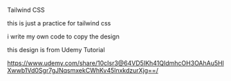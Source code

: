Tailwind CSS

this is just a practice for tailwind css

i write my own code to copy the design

this design is from Udemy Tutorial

https://www.udemy.com/share/10cIsr3@64VD5IKh41QIdmhcOH3OAhAu5HlXwwb1Vd0Sgr7gJNqsmxekCWhKv45lnxkdzurXjg==/
